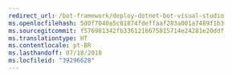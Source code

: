 ```yaml
---
redirect_url: /bot-framework/deploy-dotnet-bot-visual-studio
ms.openlocfilehash: 5d0f7040a5c81874fdeffaaf283a001a7489f1b3
ms.sourcegitcommit: f576981342fb3361216675815714e24281e20ddf
ms.translationtype: HT
ms.contentlocale: pt-BR
ms.lasthandoff: 07/18/2018
ms.locfileid: "39296628"
---
```

